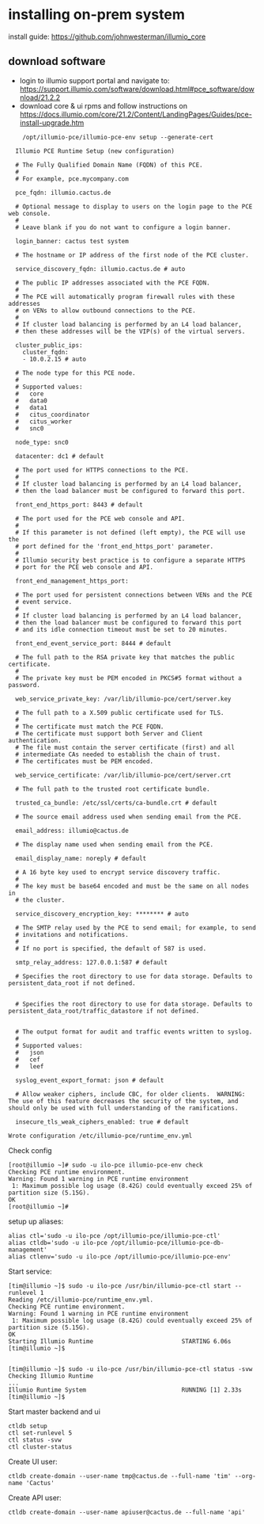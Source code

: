 # installing on-prem system

install guide: <https://github.com/johnwesterman/illumio_core>

## download software
- login to illumio support portal and navigate to: <https://support.illumio.com/software/download.html#pce_software/download/21.2.2>
- download core & ui rpms and follow instructions on <https://docs.illumio.com/core/21.2/Content/LandingPages/Guides/pce-install-upgrade.htm>

```console
    /opt/illumio-pce/illumio-pce-env setup --generate-cert
   
  Illumio PCE Runtime Setup (new configuration)

  # The Fully Qualified Domain Name (FQDN) of this PCE.
  # 
  # For example, pce.mycompany.com

  pce_fqdn: illumio.cactus.de

  # Optional message to display to users on the login page to the PCE web console.
  # 
  # Leave blank if you do not want to configure a login banner.

  login_banner: cactus test system

  # The hostname or IP address of the first node of the PCE cluster.

  service_discovery_fqdn: illumio.cactus.de # auto

  # The public IP addresses associated with the PCE FQDN.
  # 
  # The PCE will automatically program firewall rules with these addresses
  # on VENs to allow outbound connections to the PCE.
  # 
  # If cluster load balancing is performed by an L4 load balancer,
  # then these addresses will be the VIP(s) of the virtual servers.

  cluster_public_ips:
    cluster_fqdn:
    - 10.0.2.15 # auto

  # The node type for this PCE node.
  # 
  # Supported values:
  #   core
  #   data0
  #   data1
  #   citus_coordinator
  #   citus_worker
  #   snc0

  node_type: snc0

  datacenter: dc1 # default

  # The port used for HTTPS connections to the PCE.
  # 
  # If cluster load balancing is performed by an L4 load balancer,
  # then the load balancer must be configured to forward this port.

  front_end_https_port: 8443 # default

  # The port used for the PCE web console and API.
  # 
  # If this parameter is not defined (left empty), the PCE will use the
  # port defined for the 'front_end_https_port' parameter.
  # 
  # Illumio security best practice is to configure a separate HTTPS
  # port for the PCE web console and API.

  front_end_management_https_port: 

  # The port used for persistent connections between VENs and the PCE
  # event service.
  # 
  # If cluster load balancing is performed by an L4 load balancer,
  # then the load balancer must be configured to forward this port
  # and its idle connection timeout must be set to 20 minutes.

  front_end_event_service_port: 8444 # default

  # The full path to the RSA private key that matches the public certificate.
  # 
  # The private key must be PEM encoded in PKCS#5 format without a password.

  web_service_private_key: /var/lib/illumio-pce/cert/server.key

  # The full path to a X.509 public certificate used for TLS.
  # 
  # The certificate must match the PCE FQDN.
  # The certificate must support both Server and Client authentication.
  # The file must contain the server certificate (first) and all
  # intermediate CAs needed to establish the chain of trust.
  # The certificates must be PEM encoded.

  web_service_certificate: /var/lib/illumio-pce/cert/server.crt

  # The full path to the trusted root certificate bundle.

  trusted_ca_bundle: /etc/ssl/certs/ca-bundle.crt # default

  # The source email address used when sending email from the PCE.

  email_address: illumio@cactus.de

  # The display name used when sending email from the PCE.

  email_display_name: noreply # default

  # A 16 byte key used to encrypt service discovery traffic.
  # 
  # The key must be base64 encoded and must be the same on all nodes in
  # the cluster.

  service_discovery_encryption_key: ******** # auto

  # The SMTP relay used by the PCE to send email; for example, to send
  # invitations and notifications.
  # 
  # If no port is specified, the default of 587 is used.

  smtp_relay_address: 127.0.0.1:587 # default

  # Specifies the root directory to use for data storage. Defaults to persistent_data_root if not defined.


  # Specifies the root directory to use for data storage. Defaults to persistent_data_root/traffic_datastore if not defined.


  # The output format for audit and traffic events written to syslog.
  # 
  # Supported values:
  #   json
  #   cef
  #   leef

  syslog_event_export_format: json # default

  # Allow weaker ciphers, include CBC, for older clients.  WARNING: The use of this feature decreases the security of the system, and should only be used with full understanding of the ramifications.

  insecure_tls_weak_ciphers_enabled: true # default

Wrote configuration /etc/illumio-pce/runtime_env.yml
```

Check config
```console
[root@illumio ~]# sudo -u ilo-pce illumio-pce-env check
Checking PCE runtime environment.
Warning: Found 1 warning in PCE runtime environment
 1: Maximum possible log usage (8.42G) could eventually exceed 25% of partition size (5.15G).
OK
[root@illumio ~]# 
```

setup up aliases:

    alias ctl='sudo -u ilo-pce /opt/illumio-pce/illumio-pce-ctl'
    alias ctldb='sudo -u ilo-pce /opt/illumio-pce/illumio-pce-db-management'
    alias ctlenv='sudo -u ilo-pce /opt/illumio-pce/illumio-pce-env'

Start service:

```console
[tim@illumio ~]$ sudo -u ilo-pce /usr/bin/illumio-pce-ctl start --runlevel 1
Reading /etc/illumio-pce/runtime_env.yml.
Checking PCE runtime environment.
Warning: Found 1 warning in PCE runtime environment
 1: Maximum possible log usage (8.42G) could eventually exceed 25% of partition size (5.15G).
OK
Starting Illumio Runtime                         STARTING 6.06s
[tim@illumio ~]$ 
             

[tim@illumio ~]$ sudo -u ilo-pce /usr/bin/illumio-pce-ctl status -svw
Checking Illumio Runtime 
...
Illumio Runtime System                           RUNNING [1] 2.33s
[tim@illumio ~]$ 
```
Start master backend and ui

```console
ctldb setup
ctl set-runlevel 5
ctl status -svw
ctl cluster-status
```

Create UI user:

    ctldb create-domain --user-name tmp@cactus.de --full-name 'tim' --org-name 'Cactus'

Create API user:

    ctldb create-domain --user-name apiuser@cactus.de --full-name 'api'


